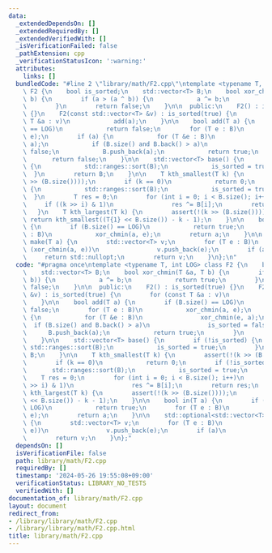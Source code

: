 ```yaml
---
data:
  _extendedDependsOn: []
  _extendedRequiredBy: []
  _extendedVerifiedWith: []
  _isVerificationFailed: false
  _pathExtension: cpp
  _verificationStatusIcon: ':warning:'
  attributes:
    links: []
  bundledCode: "#line 2 \"library/math/F2.cpp\"\ntemplate <typename T, int LOG> class\
    \ F2 {\n    bool is_sorted;\n    std::vector<T> B;\n    bool xor_chmin(T &a, T\
    \ b) {\n        if (a > (a ^ b)) {\n            a ^= b;\n            return true;\n\
    \        }\n        return false;\n    }\n\n  public:\n    F2() : is_sorted(true)\
    \ {}\n    F2(const std::vector<T> &v) : is_sorted(true) {\n        for (const\
    \ T &a : v)\n            add(a);\n    }\n\n    bool add(T a) {\n        if (B.size()\
    \ == LOG)\n            return false;\n        for (T e : B)\n            xor_chmin(a,\
    \ e);\n        if (a) {\n            for (T &e : B)\n                xor_chmin(e,\
    \ a);\n            if (B.size() and B.back() > a)\n                is_sorted =\
    \ false;\n            B.push_back(a);\n            return true;\n        }\n \
    \       return false;\n    }\n\n    std::vector<T> base() {\n        if (!is_sorted)\
    \ {\n            std::ranges::sort(B);\n            is_sorted = true;\n      \
    \  }\n        return B;\n    }\n\n    T kth_smallest(T k) {\n        assert(!(k\
    \ >> (B.size())));\n        if (k == 0)\n            return 0;\n        if (!is_sorted)\
    \ {\n            std::ranges::sort(B);\n            is_sorted = true;\n      \
    \  }\n        T res = 0;\n        for (int i = 0; i < B.size(); i++)\n       \
    \     if ((k >> i) & 1)\n                res ^= B[i];\n        return res;\n \
    \   }\n    T kth_largest(T k) {\n        assert(!(k >> (B.size())));\n       \
    \ return kth_smallest((T{1} << B.size()) - k - 1);\n    }\n\n    bool in(T a)\
    \ {\n        if (B.size() == LOG)\n            return true;\n        for (T e\
    \ : B)\n            xor_chmin(a, e);\n        return a;\n    }\n\n    std::optional<std::vector<T>>\
    \ make(T a) {\n        std::vector<T> v;\n        for (T e : B)\n            if\
    \ (xor_chmin(a, e))\n                v.push_back(e);\n        if (a)\n       \
    \     return std::nullopt;\n        return v;\n    }\n};\n"
  code: "#pragma once\ntemplate <typename T, int LOG> class F2 {\n    bool is_sorted;\n\
    \    std::vector<T> B;\n    bool xor_chmin(T &a, T b) {\n        if (a > (a ^\
    \ b)) {\n            a ^= b;\n            return true;\n        }\n        return\
    \ false;\n    }\n\n  public:\n    F2() : is_sorted(true) {}\n    F2(const std::vector<T>\
    \ &v) : is_sorted(true) {\n        for (const T &a : v)\n            add(a);\n\
    \    }\n\n    bool add(T a) {\n        if (B.size() == LOG)\n            return\
    \ false;\n        for (T e : B)\n            xor_chmin(a, e);\n        if (a)\
    \ {\n            for (T &e : B)\n                xor_chmin(e, a);\n          \
    \  if (B.size() and B.back() > a)\n                is_sorted = false;\n      \
    \      B.push_back(a);\n            return true;\n        }\n        return false;\n\
    \    }\n\n    std::vector<T> base() {\n        if (!is_sorted) {\n           \
    \ std::ranges::sort(B);\n            is_sorted = true;\n        }\n        return\
    \ B;\n    }\n\n    T kth_smallest(T k) {\n        assert(!(k >> (B.size())));\n\
    \        if (k == 0)\n            return 0;\n        if (!is_sorted) {\n     \
    \       std::ranges::sort(B);\n            is_sorted = true;\n        }\n    \
    \    T res = 0;\n        for (int i = 0; i < B.size(); i++)\n            if ((k\
    \ >> i) & 1)\n                res ^= B[i];\n        return res;\n    }\n    T\
    \ kth_largest(T k) {\n        assert(!(k >> (B.size())));\n        return kth_smallest((T{1}\
    \ << B.size()) - k - 1);\n    }\n\n    bool in(T a) {\n        if (B.size() ==\
    \ LOG)\n            return true;\n        for (T e : B)\n            xor_chmin(a,\
    \ e);\n        return a;\n    }\n\n    std::optional<std::vector<T>> make(T a)\
    \ {\n        std::vector<T> v;\n        for (T e : B)\n            if (xor_chmin(a,\
    \ e))\n                v.push_back(e);\n        if (a)\n            return std::nullopt;\n\
    \        return v;\n    }\n};"
  dependsOn: []
  isVerificationFile: false
  path: library/math/F2.cpp
  requiredBy: []
  timestamp: '2024-05-26 19:55:08+09:00'
  verificationStatus: LIBRARY_NO_TESTS
  verifiedWith: []
documentation_of: library/math/F2.cpp
layout: document
redirect_from:
- /library/library/math/F2.cpp
- /library/library/math/F2.cpp.html
title: library/math/F2.cpp
---
```

